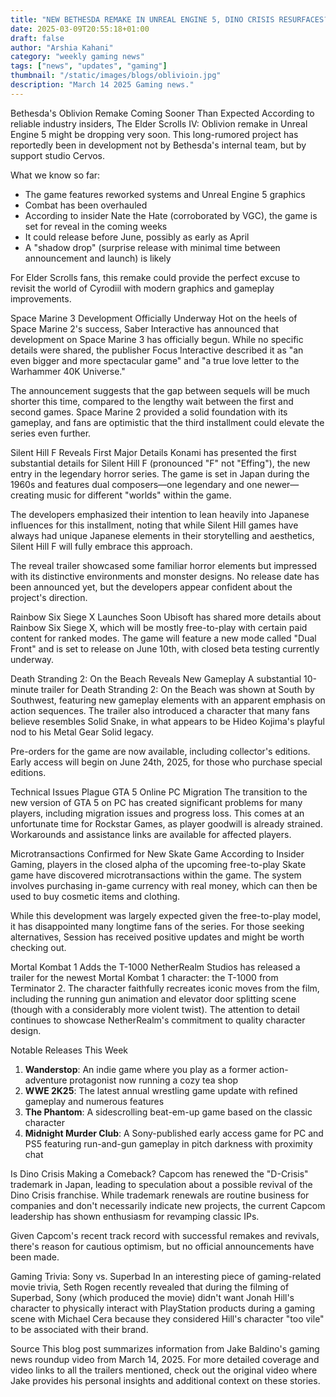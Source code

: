```yaml
---
title: "NEW BETHESDA REMAKE IN UNREAL ENGINE 5, DINO CRISIS RESURFACES? & MORE"
date: 2025-03-09T20:55:18+01:00
draft: false
author: "Arshia Kahani"
category: "weekly gaming news"
tags: ["news", "updates", "gaming"]
thumbnail: "/static/images/blogs/oblivioin.jpg"
description: "March 14 2025 Gaming news."
---
```

Bethesda's Oblivion Remake Coming Sooner Than Expected
According to reliable industry insiders, The Elder Scrolls IV: Oblivion remake in Unreal Engine 5 might be dropping very soon. This long-rumored project has reportedly been in development not by Bethesda's internal team, but by support studio Cervos.

What we know so far:
* The game features reworked systems and Unreal Engine 5 graphics
* Combat has been overhauled
* According to insider Nate the Hate (corroborated by VGC), the game is set for reveal in the coming weeks
* It could release before June, possibly as early as April
* A "shadow drop" (surprise release with minimal time between announcement and launch) is likely

For Elder Scrolls fans, this remake could provide the perfect excuse to revisit the world of Cyrodiil with modern graphics and gameplay improvements.

Space Marine 3 Development Officially Underway
Hot on the heels of Space Marine 2's success, Saber Interactive has announced that development on Space Marine 3 has officially begun. While no specific details were shared, the publisher Focus Interactive described it as "an even bigger and more spectacular game" and "a true love letter to the Warhammer 40K Universe."

The announcement suggests that the gap between sequels will be much shorter this time, compared to the lengthy wait between the first and second games. Space Marine 2 provided a solid foundation with its gameplay, and fans are optimistic that the third installment could elevate the series even further.

Silent Hill F Reveals First Major Details
Konami has presented the first substantial details for Silent Hill F (pronounced "F" not "Effing"), the new entry in the legendary horror series. The game is set in Japan during the 1960s and features dual composers—one legendary and one newer—creating music for different "worlds" within the game.

The developers emphasized their intention to lean heavily into Japanese influences for this installment, noting that while Silent Hill games have always had unique Japanese elements in their storytelling and aesthetics, Silent Hill F will fully embrace this approach.

The reveal trailer showcased some familiar horror elements but impressed with its distinctive environments and monster designs. No release date has been announced yet, but the developers appear confident about the project's direction.

Rainbow Six Siege X Launches Soon
Ubisoft has shared more details about Rainbow Six Siege X, which will be mostly free-to-play with certain paid content for ranked modes. The game will feature a new mode called "Dual Front" and is set to release on June 10th, with closed beta testing currently underway.

Death Stranding 2: On the Beach Reveals New Gameplay
A substantial 10-minute trailer for Death Stranding 2: On the Beach was shown at South by Southwest, featuring new gameplay elements with an apparent emphasis on action sequences. The trailer also introduced a character that many fans believe resembles Solid Snake, in what appears to be Hideo Kojima's playful nod to his Metal Gear Solid legacy.

Pre-orders for the game are now available, including collector's editions. Early access will begin on June 24th, 2025, for those who purchase special editions.

Technical Issues Plague GTA 5 Online PC Migration
The transition to the new version of GTA 5 on PC has created significant problems for many players, including migration issues and progress loss. This comes at an unfortunate time for Rockstar Games, as player goodwill is already strained. Workarounds and assistance links are available for affected players.

Microtransactions Confirmed for New Skate Game
According to Insider Gaming, players in the closed alpha of the upcoming free-to-play Skate game have discovered microtransactions within the game. The system involves purchasing in-game currency with real money, which can then be used to buy cosmetic items and clothing.

While this development was largely expected given the free-to-play model, it has disappointed many longtime fans of the series. For those seeking alternatives, Session has received positive updates and might be worth checking out.

Mortal Kombat 1 Adds the T-1000
NetherRealm Studios has released a trailer for the newest Mortal Kombat 1 character: the T-1000 from Terminator 2. The character faithfully recreates iconic moves from the film, including the running gun animation and elevator door splitting scene (though with a considerably more violent twist). The attention to detail continues to showcase NetherRealm's commitment to quality character design.

Notable Releases This Week
1. **Wanderstop**: An indie game where you play as a former action-adventure protagonist now running a cozy tea shop
2. **WWE 2K25**: The latest annual wrestling game update with refined gameplay and numerous features
3. **The Phantom**: A sidescrolling beat-em-up game based on the classic character
4. **Midnight Murder Club**: A Sony-published early access game for PC and PS5 featuring run-and-gun gameplay in pitch darkness with proximity chat

Is Dino Crisis Making a Comeback?
Capcom has renewed the "D-Crisis" trademark in Japan, leading to speculation about a possible revival of the Dino Crisis franchise. While trademark renewals are routine business for companies and don't necessarily indicate new projects, the current Capcom leadership has shown enthusiasm for revamping classic IPs.

Given Capcom's recent track record with successful remakes and revivals, there's reason for cautious optimism, but no official announcements have been made.

Gaming Trivia: Sony vs. Superbad
In an interesting piece of gaming-related movie trivia, Seth Rogen recently revealed that during the filming of Superbad, Sony (which produced the movie) didn't want Jonah Hill's character to physically interact with PlayStation products during a gaming scene with Michael Cera because they considered Hill's character "too vile" to be associated with their brand.

Source
This blog post summarizes information from Jake Baldino's gaming news roundup video from March 14, 2025. For more detailed coverage and video links to all the trailers mentioned, check out the original video where Jake provides his personal insights and additional context on these stories.
